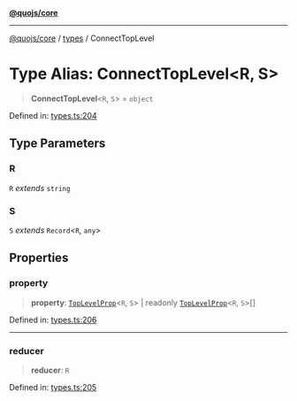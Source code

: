 [**@quojs/core**](../../README.md)

***

[@quojs/core](../../README.md) / [types](../README.md) / ConnectTopLevel

# Type Alias: ConnectTopLevel\<R, S\>

> **ConnectTopLevel**\<`R`, `S`\> = `object`

Defined in: [types.ts:204](https://github.com/quojs/quojs/blob/9e23886b2a0ad7a76f8b24da404b10a06002a0ea/packages/core/src/types.ts#L204)

## Type Parameters

### R

`R` *extends* `string`

### S

`S` *extends* `Record`\<`R`, `any`\>

## Properties

### property

> **property**: [`TopLevelProp`](TopLevelProp.md)\<`R`, `S`\> \| readonly [`TopLevelProp`](TopLevelProp.md)\<`R`, `S`\>[]

Defined in: [types.ts:206](https://github.com/quojs/quojs/blob/9e23886b2a0ad7a76f8b24da404b10a06002a0ea/packages/core/src/types.ts#L206)

***

### reducer

> **reducer**: `R`

Defined in: [types.ts:205](https://github.com/quojs/quojs/blob/9e23886b2a0ad7a76f8b24da404b10a06002a0ea/packages/core/src/types.ts#L205)
